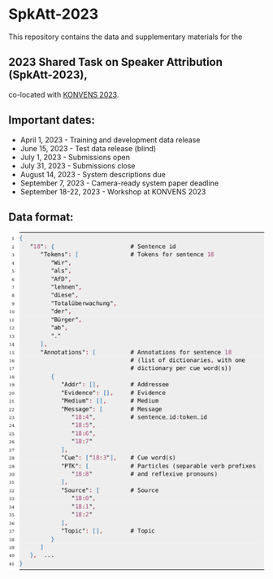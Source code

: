 # SpkAtt-2023

This repository contains the data and supplementary materials for the 

## 2023 Shared Task on Speaker Attribution (SpkAtt-2023),

co-located with [KONVENS 2023](https://www.thi.de/konvens-2023/).


## Important dates:


 * April 1, 2023 - Training and development data release
 * June 15, 2023 - Test data release (blind)
 * July 1, 2023 - Submissions open
 * July 31, 2023 - Submissions close
 * August 14, 2023 - System descriptions due
 * September 7, 2023 - Camera-ready system paper deadline
 * September 18-22, 2023 - Workshop at KONVENS 2023


## Data format:

![alt text](img/json-format-task1.png "Data format task 1")

